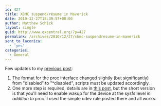 ```yaml
---
id: 427
title: XBMC suspend/resume in Maverick
date: 2010-12-27T18:39:57+00:00
author: Matthew Schick
layout: single
guid: http://www.excentral.org/?p=427
permalink: /archives/2010/12/27/xbmc-suspendresume-in-maverick
sent_to_laconica:
  - 'yes'
categories:
  - General
---
```

Few updates to my <a href="/archives/2009/11/08/enabling-suspendresume-with-xbmc-in-ubuntu-9-10">previous post</a>:
<ol>
	<li>The format for the proc interface changed slightly (but significantly) from "disabled" to "*disabled", scripts must be updated accordingly.</li>
	<li>One more step is required, details are in <a href="http://forum.xbmc.org/showpost.php?p=658293&postcount=168">this post</a>, but the short version is that you'll need to enable wakup for the device at the sysfs level <em>in addition to</em> proc.  I used the simple udev rule posted there and all works.</li>
</ol>

